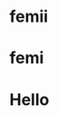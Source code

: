 # femii
<html>
<head>
  <script src="https://cdn.onesignal.com/sdks/OneSignalSDK.js" defer></script>
<script>
  window.OneSignal = window.OneSignal || [];
  OneSignal.push(function() {
    OneSignal.init({
      appId: "93e86bce-2fdf-4fc6-83b6-1ab53d378960",
    });
  });
</script>
  <h1>femi</h1>
</head>
<body>

<h1>Hello</h1>

</body>
</html>
